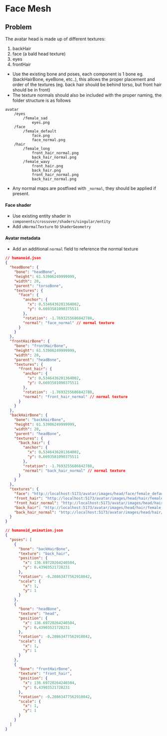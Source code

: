 # Face Mesh

## Problem

The avatar head is made up of different textures:

1. backHair
2. face (a bald head texture)
3. eyes
4. frontHair

- Use the existing bone and poses, each component is 1 bone eg. (backHairBone, eyeBone, etc..), this allows the proper placement and order of the textures (eg. back hair should be behind torso, but front hair should be in front)
- The texture normals should also be included with the proper naming, the folder structure is as follows

```
avatar
    /eyes
        /female_sad
            eyes.png
    /face
        /female_default
            face.png
            face_normal.png
    /hair
        /female_long
            front_hair_normal.png
            back_hair_normal.png
        /female_wavy
            front_hair.png
            back_hair.png
            front_hair_normal.png
            back_hair_normal.png
```

- Any normal maps are postfixed with `_normal`, they should be applied if present.

#### Face shader

- Use existing entity shader in `components/crossover/shaders/singular/entity`
- Add `uNormalTexture` to `ShaderGeometry`

#### Avatar metadata

- Add an additional `normal` field to reference the normal texture

```json
// humanoid.json
{
  "headBone": {
    "bone": "headBone",
    "height": 61.53906249999999,
    "width": 20,
    "parent": "torsoBone",
    "textures": {
      "face": {
        "anchor": {
          "x": 0.5346436201364002,
          "y": 0.6693581090375511
        },
        "rotation": -1.7693255686842788,
        "normal": "face_normal" // normal texture
      }
    }
  },
  "frontHairBone": {
    "bone": "frontHairBone",
    "height": 61.53906249999999,
    "width": 20,
    "parent": "headBone",
    "textures": {
      "front_hair": {
        "anchor": {
          "x": 0.5346436201364002,
          "y": 0.6693581090375511
        },
        "rotation": -1.7693255686842788,
        "normal": "front_hair_normal" // normal texture
      }
    }
  },
  "backHairBone": {
    "bone": "backHairBone",
    "height": 61.53906249999999,
    "width": 20,
    "parent": "headBone",
    "textures": {
      "back_hair": {
        "anchor": {
          "x": 0.5346436201364002,
          "y": 0.6693581090375511
        },
        "rotation": -1.7693255686842788,
        "normal": "back_hair_normal" // normal texture
      }
    }
  },
  "textures": {
    "face": "http://localhost:5173/avatar/images/head/face/female_default/face.png",
    "front_hair": "http://localhost:5173/avatar/images/head/hair/female_long/front_hair.png",
    "front_hair_normal": "http://localhost:5173/avatar/images/head/hair/female_long/front_hair_normal.png",
    "back_hair": "http://localhost:5173/avatar/images/head/hair/female_long/back_hair.png",
    "back_hair_normal": "http://localhost:5173/avatar/images/head/hair/female_long/back_hair_normal.png"
  }
}
```

```json
// humanoid_animation.json
{
  "poses": [
    {
      "bone": "backHairBone",
      "texture": "back_hair",
      "position": {
        "x": 136.69720264246504,
        "y": 0.43903521728231
      },
      "rotation": -0.20863477562918042,
      "scale": {
        "x": 1,
        "y": 1
      }
    },
    {
      "bone": "headBone",
      "texture": "head",
      "position": {
        "x": 136.69720264246504,
        "y": 0.43903521728231
      },
      "rotation": -0.20863477562918042,
      "scale": {
        "x": 1,
        "y": 1
      }
    },
    {
      "bone": "frontHairBone",
      "texture": "front_hair",
      "position": {
        "x": 136.69720264246504,
        "y": 0.43903521728231
      },
      "rotation": -0.20863477562918042,
      "scale": {
        "x": 1,
        "y": 1
      }
    }
  ]
}
```
